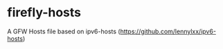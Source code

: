 firefly-hosts
=============

A GFW Hosts file based on ipv6-hosts (https://github.com/lennylxx/ipv6-hosts)
